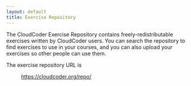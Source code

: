 ```yaml
---
layout: default
title: Exercise Repository
---
```

The CloudCoder Exercise Repository contains freely-redistributable
exercises written by CloudCoder users.  You can search the repository
to find exercises to use in your courses, and you can also
upload your exercises so other people can use them.

The exercise repository URL is

<a style="margin-left: 40px;" href="https://cloudcoder.org/repo/">https://cloudcoder.org/repo/</a>
